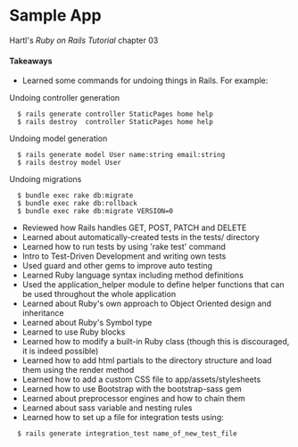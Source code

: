 # Sample App

Hartl's *Ruby on Rails Tutorial* chapter 03

#### Takeaways
* Learned some commands for undoing things in Rails. For example:

Undoing controller generation
```
  $ rails generate controller StaticPages home help
  $ rails destroy  controller StaticPages home help
```

Undoing model generation
```
  $ rails generate model User name:string email:string
  $ rails destroy model User
```

Undoing migrations
```
  $ bundle exec rake db:migrate
  $ bundle exec rake db:rollback
  $ bundle exec rake db:migrate VERSION=0
```

* Reviewed how Rails handles GET, POST, PATCH and DELETE
* Learned about automatically-created tests in the tests/ directory
* Learned how to run tests by using 'rake test' command
* Intro to Test-Driven Development and writing own tests
* Used guard and other gems to improve auto testing
* Learned Ruby language syntax including method definitions
* Used the application_helper module to define helper functions that can be used throughout the whole application
* Learned about Ruby's own approach to Object Oriented design and inheritance
* Learned about Ruby's Symbol type
* Learned to use Ruby blocks
* Learned how to modify a built-in Ruby class (though this is discouraged, it is indeed possible)
* Learned how to add html partials to the directory structure and load them using the render method
* Learned how to add a custom CSS file to app/assets/stylesheets
* Learned how to use Bootstrap with the bootstrap-sass gem
* Learned about preprocessor engines and how to chain them
* Learned about sass variable and nesting rules
* Learned how to set up a file for integration tests using:
```
  $ rails generate integration_test name_of_new_test_file
```
